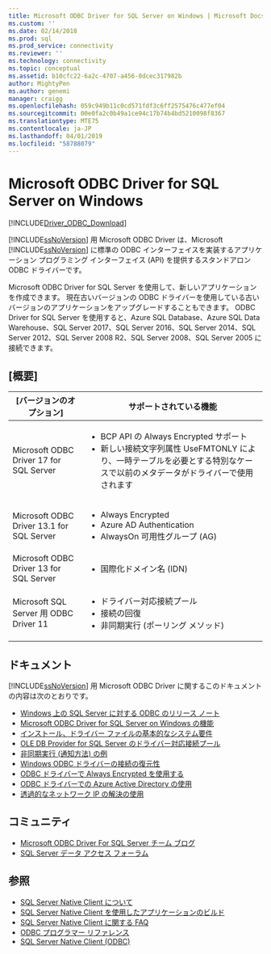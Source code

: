 ```yaml
---
title: Microsoft ODBC Driver for SQL Server on Windows | Microsoft Docs
ms.custom: ''
ms.date: 02/14/2018
ms.prod: sql
ms.prod_service: connectivity
ms.reviewer: ''
ms.technology: connectivity
ms.topic: conceptual
ms.assetid: b10cfc22-6a2c-4707-a456-0dcec317982b
author: MightyPen
ms.author: genemi
manager: craigg
ms.openlocfilehash: 059c949b11c0cd571fdf3c6ff2575476c477ef04
ms.sourcegitcommit: 00e0fa2c0b49a1ce94c17b74b4bd5210098f8367
ms.translationtype: MTE75
ms.contentlocale: ja-JP
ms.lasthandoff: 04/01/2019
ms.locfileid: "58788079"
---
```

# <a name="microsoft-odbc-driver-for-sql-server-on-windows"></a>Microsoft ODBC Driver for SQL Server on Windows
[!INCLUDE[Driver_ODBC_Download](../../../includes/driver_odbc_download.md)]

[!INCLUDE[ssNoVersion](../../../includes/ssnoversion-md.md)] 用 Microsoft ODBC Driver は、Microsoft [!INCLUDE[ssNoVersion](../../../includes/ssnoversion-md.md)] に標準の ODBC インターフェイスを実装するアプリケーション プログラミング インターフェイス (API) を提供するスタンドアロン ODBC ドライバーです。

Microsoft ODBC Driver for SQL Server を使用して、新しいアプリケーションを作成できます。 現在古いバージョンの ODBC ドライバーを使用している古いバージョンのアプリケーションをアップグレードすることもできます。 ODBC Driver for SQL Server を使用すると、Azure SQL Database、Azure SQL Data Warehouse、SQL Server 2017、SQL Server 2016、SQL Server 2014、SQL Server 2012、SQL Server 2008 R2、SQL Server 2008、SQL Server 2005 に接続できます。  

## <a name="summary"></a>[概要]

| [バージョンのオプション]       | サポートされている機能      |
| ------------- |---------------| 
| Microsoft ODBC Driver 17 for SQL Server | <ul><li>BCP API の Always Encrypted サポート</li><li>新しい接続文字列属性 UseFMTONLY により、一時テーブルを必要とする特別なケースで以前のメタデータがドライバーで使用されます</li>
| Microsoft ODBC Driver 13.1 for SQL Server     | <ul><li>Always Encrypted</li><li>Azure AD Authentication</li><li>AlwaysOn 可用性グループ (AG)</li></ul>   | 
| Microsoft ODBC Driver 13 for SQL Server      | <ul><li>国際化ドメイン名 (IDN)</li></ul> |
| Microsoft SQL Server 用 ODBC Driver 11 | <ul><li>ドライバー対応接続プール</li><li>接続の回復</li><li>非同期実行 (ポーリング メソッド)</li></ul> |    

## <a name="documentation"></a>ドキュメント  
[!INCLUDE[ssNoVersion](../../../includes/ssnoversion-md.md)] 用 Microsoft ODBC Driver に関するこのドキュメントの内容は次のとおりです。  
  
-   [Windows 上の SQL Server に対する ODBC のリリース ノート](../../../connect/odbc/windows/release-notes-odbc-sql-server-windows.md)  
-   [Microsoft ODBC Driver for SQL Server on Windows の機能](../../../connect/odbc/windows/features-of-the-microsoft-odbc-driver-for-sql-server-on-windows.md)  
-   [インストール、ドライバー ファイルの基本的なシステム要件](../../../connect/odbc/windows/system-requirements-installation-and-driver-files.md)  
-   [OLE DB Provider for SQL Server のドライバー対応接続プール](../../../connect/odbc/windows/driver-aware-connection-pooling-in-the-odbc-driver-for-sql-server.md)  
-   [非同期実行 &#40;通知方法&#41; の例](../../../connect/odbc/windows/asynchronous-execution-notification-method-sample.md)  
-   [Windows ODBC ドライバーの接続の復元性](../../../connect/odbc/windows/connection-resiliency-in-the-windows-odbc-driver.md)  
-   [ODBC ドライバーで Always Encrypted を使用する](../../../connect/odbc/using-always-encrypted-with-the-odbc-driver.md)
-   [ODBC ドライバーでの Azure Active Directory の使用](../../../connect/odbc/using-azure-active-directory.md) 
-   [透過的なネットワーク IP の解決の使用](../../../connect/odbc/using-transparent-network-ip-resolution.md)   

## <a name="community"></a>コミュニティ  
- [Microsoft ODBC Driver For SQL Server チーム ブログ](https://blogs.msdn.com/sqlnativeclient/default.aspx)  
- [SQL Server データ アクセス フォーラム](https://social.technet.microsoft.com/Forums/en/sqldataaccess/threads)  
  
## <a name="see-also"></a>参照  
- [SQL Server Native Client について](https://msdn.microsoft.com/sqlserver/ff658532.aspx)   
- [SQL Server Native Client を使用したアプリケーションのビルド](../../../relational-databases/native-client/applications/building-applications-with-sql-server-native-client.md)   
- [SQL Server Native Client に関する FAQ](https://msdn.microsoft.com/sqlserver/aa937707.aspx)   
- [ODBC プログラマー リファレンス](../../../odbc/reference/odbc-programmer-s-reference.md)   
- [SQL Server Native Client (ODBC)](../../../relational-databases/native-client/odbc/sql-server-native-client-odbc.md)  
